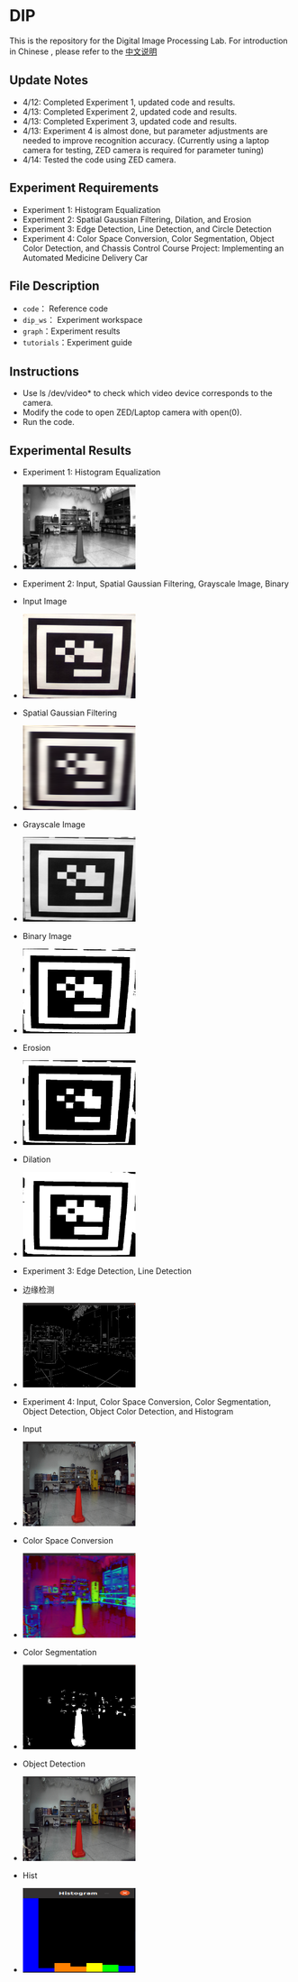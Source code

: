 # DIP
This is the repository for the Digital Image Processing Lab. For introduction in Chinese , please refer to the [中文说明](https://github.com/OriTwil/DIP/blob/main/%E4%B8%AD%E6%96%87%E8%AF%B4%E6%98%8E.md)
## Update Notes

- 4/12: Completed Experiment 1, updated code and results.
- 4/13: Completed Experiment 2, updated code and results.
- 4/13: Completed Experiment 3, updated code and results.
- 4/13: Experiment 4 is almost done, but parameter adjustments are needed to improve recognition accuracy. (Currently using a laptop camera for testing, ZED camera is required for parameter tuning)
- 4/14: Tested the code using ZED camera.

## Experiment Requirements

- Experiment 1: Histogram Equalization
- Experiment 2: Spatial Gaussian Filtering, Dilation, and Erosion
- Experiment 3: Edge Detection, Line Detection, and Circle Detection
- Experiment 4: Color Space Conversion, Color Segmentation, Object Color Detection, and Chassis Control
Course Project: Implementing an Automated Medicine Delivery Car
## File Description
- `code`： Reference code
- `dip_ws`： Experiment workspace
- `graph`：Experiment results
- `tutorials`：Experiment guide

## Instructions

- Use ls /dev/video* to check which video device corresponds to the camera.
- Modify the code to open ZED/Laptop camera with open(0).
- Run the code.

## Experimental Results
- Experiment 1: Histogram Equalization
- <img src="https://github.com/OriTwil/DIP/blob/main/graph/exp1(3).png" width="200" height="150">
- Experiment 2: Input, Spatial Gaussian Filtering, Grayscale Image, Binary 
- Input Image
- <img src="https://github.com/OriTwil/DIP/blob/main/graph/exp2(in).png" width="200" height="150">
- Spatial Gaussian Filtering
- <img src="https://github.com/OriTwil/DIP/blob/main/graph/exp2(filtered).png" width="200" height="150">
- Grayscale Image
- <img src="https://github.com/OriTwil/DIP/blob/main/graph/exp2(gray).png" width="200" height="150">
- Binary Image
- <img src="https://github.com/OriTwil/DIP/blob/main/graph/exp2(binary).png" width="200" height="150">
- Erosion
- <img src="https://github.com/OriTwil/DIP/blob/main/graph/exp2(eroded).png" width="200" height="150">
- Dilation
- <img src="https://github.com/OriTwil/DIP/blob/main/graph/exp2(dilated).png" width="200" height="150">

- Experiment 3: Edge Detection, Line Detection
- 边缘检测
- <img src="https://github.com/OriTwil/DIP/blob/main/graph/exp3(edge).png" width="200" height="150">

- Experiment 4: Input, Color Space Conversion, Color Segmentation, Object Detection, Object Color Detection, and Histogram
- Input
- <img src="https://github.com/OriTwil/DIP/blob/main/graph/exp4(10).png" width="200" height="150">
- Color Space Conversion
- <img src="https://github.com/OriTwil/DIP/blob/main/graph/exp4(8)png.png" width="200" height="150">
- Color Segmentation
- <img src="https://github.com/OriTwil/DIP/blob/main/graph/exp4(9).png" width="200" height="150">
- Object Detection
- <img src="https://github.com/OriTwil/DIP/blob/main/graph/expr4(7).png" width="200" height="150">
- Hist
- <img src="https://github.com/OriTwil/DIP/blob/main/graph/exp4(hist).png" width="200" height="150">
